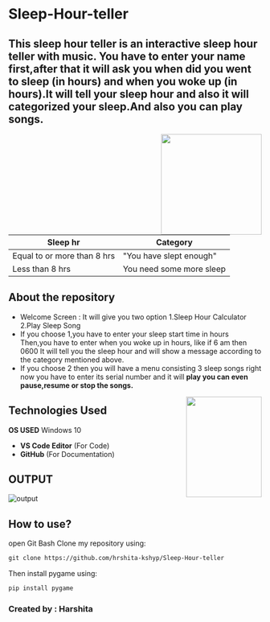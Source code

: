 # Sleep-Hour-teller

## This sleep hour teller is an interactive sleep hour teller with music. You have to enter your name first,after that it will ask you when did you went to sleep (in hours) and when you woke up (in hours).It will tell your sleep hour and also it will categorized your sleep.And also you can play songs.

<img align="right" width=200 height=200 src="https://user-images.githubusercontent.com/85073963/123422849-6b05dd80-d5dc-11eb-8942-70ba44f9d691.gif">

|Sleep hr|Category|
|---|---|
|Equal to or more than 8 hrs|"You have slept enough"|
|Less than 8 hrs|You need some more sleep|


## About the repository 
- Welcome Screen : It will give you two option 
        1.Sleep Hour Calculator
        2.Play Sleep Song
- If you choose 1,you have to enter your sleep start time in hours
  Then,you have to enter when you woke up in hours, like if 6 am then 0600
  It will tell you the sleep hour and will show a message according to the category mentioned above.
- If you choose 2 then you will have a menu consisting 3 sleep songs right now you have to enter its serial number and it will **play you can even pause,resume or stop the songs.**
 <img align="right" width=150 height=200 src="https://user-images.githubusercontent.com/85073963/123639425-cc78b700-d83d-11eb-91d9-ab82a5c67c47.gif">
 
## Technologies Used
**OS USED** Windows 10
- **VS Code Editor** (For Code)
- **GitHub** (For Documentation)

## OUTPUT 
![output](https://user-images.githubusercontent.com/85073963/123641619-12cf1580-d840-11eb-9eeb-63eaf2712943.gif)


## How to use?

open Git Bash
Clone my repository using:
```html
git clone https://github.com/hrshita-kshyp/Sleep-Hour-teller
```
Then install pygame using:
```html
pip install pygame
```

### Created by : Harshita



